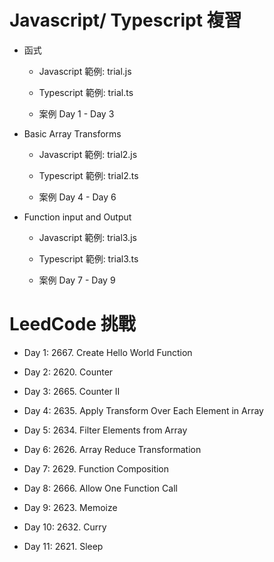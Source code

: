 # Javascript/ Typescript 複習

- 函式

  - Javascript 範例: trial.js

  - Typescript 範例: trial.ts

  - 案例 Day 1 - Day 3

- Basic Array Transforms

  - Javascript 範例: trial2.js

  - Typescript 範例: trial2.ts

  - 案例 Day 4 - Day 6

- Function input and Output

  - Javascript 範例: trial3.js

  - Typescript 範例: trial3.ts

  - 案例 Day 7 - Day 9

# LeedCode 挑戰

- Day 1: 2667. Create Hello World Function

- Day 2: 2620. Counter 

- Day 3: 2665. Counter II

- Day 4: 2635. Apply Transform Over Each Element in Array

- Day 5: 2634. Filter Elements from Array

- Day 6: 2626. Array Reduce Transformation

- Day 7: 2629. Function Composition

- Day 8: 2666. Allow One Function Call

- Day 9: 2623. Memoize

- Day 10: 2632. Curry

- Day 11: 2621. Sleep